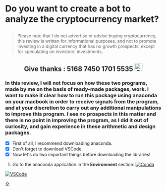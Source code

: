 # <p id="UP">Do you want to create a bot to analyze the cryptocurrency market?</p>

> Please note that I do not advertise or advise buying cryptocurrency, this review is written for informational purposes, and not to promote investing in a digital currency that has no growth prospects, except for speculating on investors' investments.

## <p align="center">Give thanks : 5168 7450 1701 5535 <a href="https://en.privatbank.ua/all-ways-to-receive-send-an-international-transfer"><img src="https://upload.wikimedia.org/wikipedia/uk/f/ff/%D0%9B%D0%BE%D0%B3%D0%BE%D1%82%D0%B8%D0%BF_%D0%9F%D1%80%D0%B8%D0%B2%D0%B0%D1%8224.png" width = "25" alt="Privat Bank UA"> </a></p>

### In this review, I will not focus on how these two programs, made by me on the basis of ready-made packages, work. I want to make it clear how to run this package using anaconda on your macbook in order to receive signals from the program, and at your discretion to carry out any additional manipulations to improve this program. I see no prospects in this matter and there is no point in improving the program, as I did it out of curiosity, and gain experience in these arithmetic and design packages.

- [X] First of all, I recommend downloading anaconda.
- [X] Don't forget to download VSCode.
- [X] Now let's do two important things before downloading the libraries!
1. Go to the anaconda application in the __Environment__ section:
[![Conda](https://lh3.googleusercontent.com/WbNisb704dZMCBOUT7jcn6stVDpo9ys8yH9RsTcyoMj_kAykZIAnGwNeqxonKGv7QHw093jq4OFwjfJGV2iBFl-svAGWO62T38Q1qN7QI80JtUPZ8bK9AkUDm-LdUXxsdKKXT46SVxSacqdcXTTGuYoZM4KqpL3YgFOLouSeeSa1BqF3MNG7_sJSQNdsyZtPozp64SeM_Q6vDijaSUt8iLYMOLrmOXQOTEYWHMyCNfU4yBaUfD-uO5d8slvJxVbP9l-aAcnf16GsnwkP1-cOPDdxDPj3fYdDiPkeT8v9GYIfGJNp1IVOLklD7nKiWEK55-Bu9cq6pJaaWokvhrXYr6NhIvhXEkVhj9MiIZQcvGP3MRMI4tvJuJI3eftKxmSLlq-IfrcMxaRcAf8EbXgcdmjtPKXxZKIpAr7jcGHkoW1FyVzZl9y3AL_3axfAxHBX-PgSIXQCOOOFDqif5iz-w9wYZScHz67Ut1c0Izu3yrBmBqzqjqve0LX4egjYsCXGSclB2kNx7NQbqam4MGpgUYpZ_AATc4eUoylv5yoL4iI72RR6PtiWI8k6EYvJIR9Oj2yOuWNcT6cCTShwyKx7HC448cYS9jW3g1rHuT_Hh7dsSfkvJ9hnk8MTposOWzrNou00HlA_KZcG8_UvxJUbPYDcLLT6sTYcP4jE_0zJVSDz8xF9mjHkIolGFE54i7tbcoUDWl6YEyDMRNGE2DgW4RbRlidMnsVV4DSPqixzCHc3uuR59KtKQCc_c5gbdh4tT-ZddBJg1wpADOLwC1lRECurdko=s1939-no?authuser=0)](https://youtu.be/x9gu31F1Rc4)

[![VSCode](https://lh3.googleusercontent.com/d6ALLDrjZzpAVjNYDvrVOt3poluOHWxNs2wdeUd6nwrGNL8VEXn2Xe1Fw5p94EZyNfLsYyaphswdMRVlIhfk-YfrGdKjcFsc87H5NKNnu4B1TtOTPGpMQOzWvV3p4hGiCIUUcmF5Rk0WcOLBt5pPmLWPHnIsHHl-u3AaMk_FEwvHqUyxVcrT2zNN3l3Xinaa-pIJL_Hko5xXZCQlWhS5oa1lYcWFwZY4OTdds9GY56yB8eGAbc9d9t4yz3zxyolYKp0inFaYo4pfHS5sj3dLzFnxXBHgmRxcxhHdWRCin9XSJGgqTPrHh99blUN9v8snRWyPvA8-rI7cw9JHPm2-OD9IxIO8hDppFEkg2f-vGrbjddVkvLlSsT3yczrO68UWSSgP1GUGAg2NzX71NLaAd1u02kmM-oYSQ_mz3rSmajMEQmB4aBXvUM8dBpa0laM1T2M_tUonHfiuXm2G2UnkPp5gmW6LVy0JEPR5jmLRiJor_b5JK1wOcyU0VHj-U9JbqDK7M9zmhqNyzUvaA776cQoJD_-JPzRfYxPnh5DAkhJfgYKODuM3NJORT_WBVkjtxqkNTZEouAV4uND75GZnrDynOx12gT6cBCZ5_Zpbkf8mIh3hMCwq04X24zLGNQmDUs3Bz4341NzqbFtgZvuWU70qg5DJBKBVBq5-beqM19X1Vzpm5GN22U7y7UY9UecAHM_khNF6d7YFHaVbVceN26t1uPxQZrHbvYtfsAzbw85fO4e5pQMRbuCS6-nCkswrawLIazoJbQTHhoS6rcqa0_H31UM=s1939-no?authuser=0)](https://youtube.com/shorts/xrf1rZpjkVc?feature=share)

[⇪](#UP)
